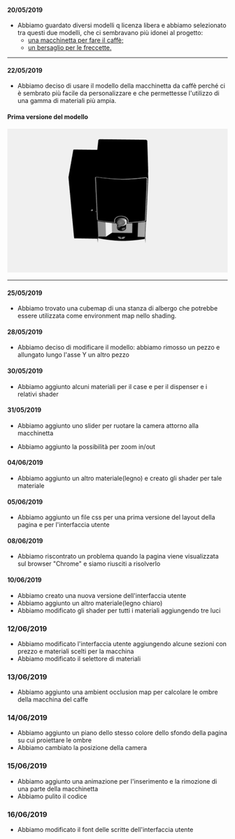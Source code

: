 #### 20/05/2019
- Abbiamo guardato diversi modelli q licenza libera e abbiamo selezionato tra questi due modelli, che ci sembravano più idonei al progetto:
    * [una macchinetta per fare il caffè;](https://sketchfab.com/3d-models/maschiene-caffea-compact-v4-922143170e2445c18dde58678fe48c25)
    * [un bersaglio per le freccette.](https://sketchfab.com/3d-models/dart-set-8dc4075c2c764870b45f037dec2032a8)

---

#### 22/05/2019

- Abbiamo deciso di usare il modello della macchinetta da caffè perché ci è sembrato più facile da personalizzare e che permettesse l'utilizzo di una gamma di materiali più ampia.


#### Prima versione del modello

![modello che abbiamo deciso di usare](Screenshot/CaffeBase.PNG)

---

#### 25/05/2019

- Abbiamo trovato una cubemap di una stanza di albergo che potrebbe essere utilizzata come environment map nello shading.





#### 28/05/2019

- Abbiamo deciso di modificare il modello: abbiamo rimosso un pezzo e allungato lungo l'asse Y un altro pezzo



#### 30/05/2019

- Abbiamo aggiunto alcuni materiali per il case e per il dispenser e i relativi shader

#### 31/05/2019

- Abbiamo aggiunto uno slider per ruotare la camera attorno alla macchinetta

- Abbiamo aggiunto la possibilità per zoom in/out

  

#### 04/06/2019

- Abbiamo aggiunto un altro materiale(legno) e creato gli shader per tale materiale

#### 05/06/2019

- Abbiamo aggiunto un file css per una prima versione del layout della pagina e per l'interfaccia utente

#### 08/06/2019

- Abbiamo riscontrato un problema quando la pagina viene visualizzata sul browser "Chrome" e siamo riusciti a risolverlo

#### 10/06/2019

- Abbiamo creato una nuova versione dell'interfaccia utente 
- Abbiamo aggiunto un altro materiale(legno chiaro)
- Abbiamo modificato gli shader per tutti i materiali aggiungendo tre luci

### 12/06/2019

- Abbiamo modificato l'interfaccia utente aggiungendo alcune sezioni con prezzo e materiali scelti per la macchina
- Abbiamo modificato il selettore di materiali

### 13/06/2019

- Abbiamo aggiunto una ambient occlusion map per calcolare le ombre della macchina del caffe

### 14/06/2019

- Abbiamo aggiunto un piano dello stesso colore dello sfondo della pagina su cui proiettare le ombre 
- Abbiamo cambiato la posizione della camera

### 15/06/2019

- Abbiamo aggiunto una animazione per l'inserimento e la rimozione di una parte della macchinetta
- Abbiamo pulito il codice

### 16/06/2019

- Abbiamo modificato il font delle scritte dell'interfaccia utente